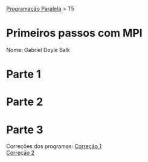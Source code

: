 [Programação Paralela](https://github.com/AndreaInfUFSM/elc139-2019a) > T5

# Primeiros passos com MPI

Nome: Gabriel Doyle Balk

# Parte 1

# Parte 2

# Parte 3

Correções dos programas:
[Correção 1](mpi_corrigido1.c)<br/>
[Correção 2](mpi_corrigido2.c)

<!--
# Resultados

Os resultados do speedup e da eficiência podem ser encontrados nas tabelas abaixo:

[tabela](TabelaPar1.md) de comparação fractalpar1.cpp<br/>
[tabela](TabelaPar2.md) de comparação fractalpar2.cpp
-->
